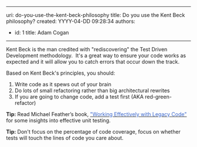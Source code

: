 

---
uri: do-you-use-the-kent-beck-philosophy
title: Do you use the Kent Beck philosophy?
created: YYYY-04-DD 09:28:34
authors:
  - id: 1
    title: Adam Cogan
---




<span class='intro'> <p><span lang="EN-AU">Kent Beck is the man credited with &quot;rediscovering&quot; the Test Driven Development methodology.&#160; It's a great way to ensure your code works as expected and it will allow you to catch errors that occur down the track.</span></p> </span>

<p>Based on Kent Beck's principles, you should&#58; </p>
<ol><li>Write code as it spews out of your brain</li>
<li>Do lots of small refactoring rather than big architectural rewrites</li>
<li>If you are going to change code, add a test first (AKA red-green-refactor)</li></ol>
<p><strong>Tip&#58;</strong> Read Michael Feather’s book, <a href="http&#58;//www.amazon.com/Working-Effectively-Legacy-Michael-Feathers/dp/0131177052"><font color="#3a66cc">&quot;Working Effectively with Legacy Code&quot;</font></a> for some insights into effective unit testing.</p>
<p><strong>Tip&#58;</strong> Don't focus on the percentage of code coverage, focus on whether tests will touch the lines of code you care about​.</p>


